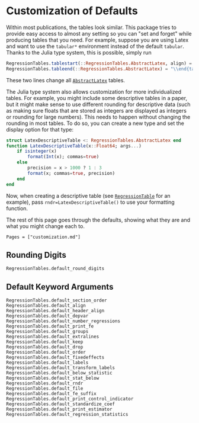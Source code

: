 
# Customization of Defaults

Within most publications, the tables look similar. This package tries to provide easy access to almost any setting so you can "set and forget" while producing tables that you need. For example, suppose you are using Latex and want to use the `tabular*` environment instead of the default `tabular`. Thanks to the Julia type system, this is possible, simply run
```julia
RegressionTables.tablestart(::RegressionTables.AbstractLatex, align) = "\\begin{tabular*}{\\linewidth}{$(align[1])@{\\extracolsep{\\fill}}$(align[2:end])}"
RegressionTables.tableend(::RegressionTables.AbstractLatex) = "\\end{tabular*}"
```
These two lines change all [`AbstractLatex`](@ref) tables.

The Julia type system also allows customization for more individualized tables. For example, you might include some descriptive tables in a paper, but it might make sense to use different rounding for descriptive data (such as making sure floats that are stored as integers are displayed as integers or rounding for large numbers). This needs to happen without changing the rounding in most tables. To do so, you can create a new type and set the display option for that type:
```julia
struct LatexDescriptiveTable <: RegressionTables.AbstractLatex end
function LatexDescriptiveTable(x::Float64; args...)
    if isinteger(x)
        format(Int(x); commas=true)
    else
        precision = x > 1000 ? 1 : 3
        format(x; commas=true, precision)
    end
end
```

Now, when creating a descriptive table (see [`RegressionTable`](@ref) for an example), pass `rndr=LatexDescriptiveTable()` to use your formatting function.

The rest of this page goes through the defaults, showing what they are and what you might change each to.

```@contents
Pages = ["customization.md"]
```

## Rounding Digits

```@docs
RegressionTables.default_round_digits
```

## Default Keyword Arguments

```@docs
RegressionTables.default_section_order
RegressionTables.default_align
RegressionTables.default_header_align
RegressionTables.default_depvar
RegressionTables.default_number_regressions
RegressionTables.default_print_fe
RegressionTables.default_groups
RegressionTables.default_extralines
RegressionTables.default_keep
RegressionTables.default_drop
RegressionTables.default_order
RegressionTables.default_fixedeffects
RegressionTables.default_labels
RegressionTables.default_transform_labels
RegressionTables.default_below_statistic
RegressionTables.default_stat_below
RegressionTables.default_rndr
RegressionTables.default_file
RegressionTables.default_fe_suffix
RegressionTables.default_print_control_indicator
RegressionTables.default_standardize_coef
RegressionTables.default_print_estimator
RegressionTables.default_regression_statistics
```